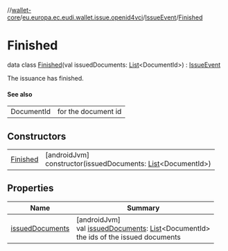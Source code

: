 //[wallet-core](../../../../index.md)/[eu.europa.ec.eudi.wallet.issue.openid4vci](../../index.md)/[IssueEvent](../index.md)/[Finished](index.md)

# Finished

data class [Finished](index.md)(val issuedDocuments: [List](https://kotlinlang.org/api/latest/jvm/stdlib/kotlin-stdlib/kotlin.collections/-list/index.html)&lt;DocumentId&gt;) : [IssueEvent](../index.md)

The issuance has finished.

#### See also

| | |
|---|---|
| DocumentId | for the document id |

## Constructors

| | |
|---|---|
| [Finished](-finished.md) | [androidJvm]<br>constructor(issuedDocuments: [List](https://kotlinlang.org/api/latest/jvm/stdlib/kotlin-stdlib/kotlin.collections/-list/index.html)&lt;DocumentId&gt;) |

## Properties

| Name | Summary |
|---|---|
| [issuedDocuments](issued-documents.md) | [androidJvm]<br>val [issuedDocuments](issued-documents.md): [List](https://kotlinlang.org/api/latest/jvm/stdlib/kotlin-stdlib/kotlin.collections/-list/index.html)&lt;DocumentId&gt;<br>the ids of the issued documents |
